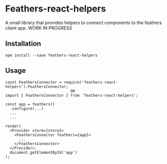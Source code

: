 # Feathers-react-helpers

A small library that provides helpers to connect components to the feathers client app. WORK IN PROGRESS

## Installation

`npm install --save feathers-react-helpers`

## Usage

```
const FeathersConnector = require('feathers-react-helpers').FeathersConnector;
                             OR
import { FeathersConnector } from 'feathers-react-helpers';

const app = feathers()
  .configure(...)
  ...
  ...

render(
  <Provider store={store}>
    <FeathersConnector feathers={app}>
      ...
    </FeathersConnector>
  </Provider>,
  document.getElementById('app')
);
```
